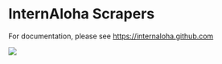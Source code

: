 # InternAloha Scrapers

For documentation, please see https://internaloha.github.com

<a href='https://github.com/internaloha/scrapers/actions'><img src="https://github.com/internaloha/scrapers/workflows/ci-scrapers/badge.svg"/></a>
